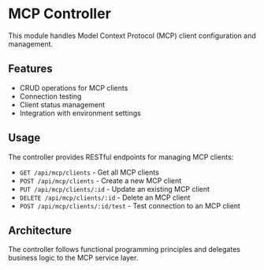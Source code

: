 # MCP Controller

This module handles Model Context Protocol (MCP) client configuration and management.

## Features

- CRUD operations for MCP clients
- Connection testing
- Client status management
- Integration with environment settings

## Usage

The controller provides RESTful endpoints for managing MCP clients:

- `GET /api/mcp/clients` - Get all MCP clients
- `POST /api/mcp/clients` - Create a new MCP client
- `PUT /api/mcp/clients/:id` - Update an existing MCP client
- `DELETE /api/mcp/clients/:id` - Delete an MCP client
- `POST /api/mcp/clients/:id/test` - Test connection to an MCP client

## Architecture

The controller follows functional programming principles and delegates business logic to the MCP service layer.
